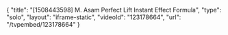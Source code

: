 {
    "title": "[1508443598] M. Asam Perfect Lift Instant Effect Formula",
    "type": "solo",
    "layout": "iframe-static",
    "videoId": "123178664",
    "url": "\/tvpembed\/123178664"
}